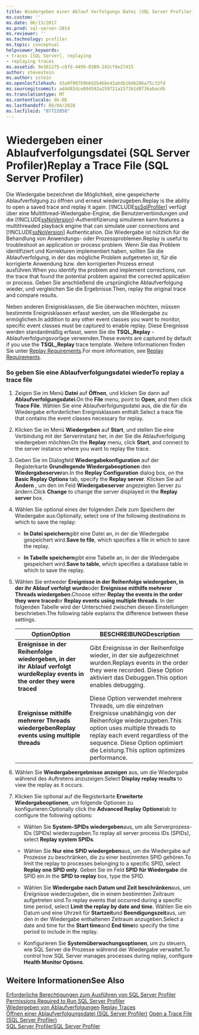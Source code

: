 ```yaml
---
title: Wiedergeben einer Ablauf Verfolgungs Datei (SQL Server Profiler) | Microsoft-Dokumentation
ms.custom: ''
ms.date: 06/13/2017
ms.prod: sql-server-2014
ms.reviewer: ''
ms.technology: profiler
ms.topic: conceptual
helpviewer_keywords:
- traces [SQL Server], replaying
- replaying traces
ms.assetid: 9e361275-c8fd-4499-8389-242cf8e27415
author: stevestein
ms.author: sstein
ms.openlocfilehash: d3a9f007b9b6d2b46be43abdb10db286a75c33fd
ms.sourcegitcommit: ad4d92dce894592a259721a1571b1d8736abacdb
ms.translationtype: MT
ms.contentlocale: de-DE
ms.lasthandoff: 08/04/2020
ms.locfileid: "87722058"
---
```

# <a name="replay-a-trace-file-sql-server-profiler"></a><span data-ttu-id="f404f-102">Wiedergeben einer Ablaufverfolgungsdatei (SQL Server Profiler)</span><span class="sxs-lookup"><span data-stu-id="f404f-102">Replay a Trace File (SQL Server Profiler)</span></span>
  <span data-ttu-id="f404f-103">Die Wiedergabe bezeichnet die Möglichkeit, eine gespeicherte Ablaufverfolgung zu öffnen und erneut wiederzugeben.</span><span class="sxs-lookup"><span data-stu-id="f404f-103">Replay is the ability to open a saved trace and replay it again.</span></span> [!INCLUDE[ssSqlProfiler](../../includes/sssqlprofiler-md.md)] <span data-ttu-id="f404f-104">verfügt über eine Multithread-Wiedergabe-Engine, die Benutzerverbindungen und die [!INCLUDE[ssNoVersion](../../includes/ssnoversion-md.md)]-Authentifizierung simulieren kann.</span><span class="sxs-lookup"><span data-stu-id="f404f-104">features a multithreaded playback engine that can simulate user connections and [!INCLUDE[ssNoVersion](../../includes/ssnoversion-md.md)] Authentication.</span></span> <span data-ttu-id="f404f-105">Die Wiedergabe ist nützlich für die Behandlung von Anwendungs- oder Prozessproblemen.</span><span class="sxs-lookup"><span data-stu-id="f404f-105">Replay is useful to troubleshoot an application or process problem.</span></span> <span data-ttu-id="f404f-106">Wenn Sie das Problem identifiziert und Korrekturen implementiert haben, sollten Sie die Ablaufverfolgung, in der das mögliche Problem aufgetreten ist, für die korrigierte Anwendung bzw. den korrigierten Prozess erneut ausführen.</span><span class="sxs-lookup"><span data-stu-id="f404f-106">When you identify the problem and implement corrections, run the trace that found the potential problem against the corrected application or process.</span></span> <span data-ttu-id="f404f-107">Geben Sie anschließend die ursprüngliche Ablaufverfolgung wieder, und vergleichen Sie die Ergebnisse.</span><span class="sxs-lookup"><span data-stu-id="f404f-107">Then, replay the original trace and compare results.</span></span>  
  
 <span data-ttu-id="f404f-108">Neben anderen Ereignisklassen, die Sie überwachen möchten, müssen bestimmte Ereignisklassen erfasst werden, um die Wiedergabe zu ermöglichen.</span><span class="sxs-lookup"><span data-stu-id="f404f-108">In addition to any other event classes you want to monitor, specific event classes must be captured to enable replay.</span></span> <span data-ttu-id="f404f-109">Diese Ereignisse werden standardmäßig erfasst, wenn Sie die **TSQL_Replay** -Ablaufverfolgungsvorlage verwenden.</span><span class="sxs-lookup"><span data-stu-id="f404f-109">These events are captured by default if you use the **TSQL_Replay** trace template.</span></span> <span data-ttu-id="f404f-110">Weitere Informationen finden Sie unter [Replay Requirements](replay-requirements.md).</span><span class="sxs-lookup"><span data-stu-id="f404f-110">For more information, see [Replay Requirements](replay-requirements.md).</span></span>  
  
### <a name="to-replay-a-trace-file"></a><span data-ttu-id="f404f-111">So geben Sie eine Ablaufverfolgungsdatei wieder</span><span class="sxs-lookup"><span data-stu-id="f404f-111">To replay a trace file</span></span>  
  
1.  <span data-ttu-id="f404f-112">Zeigen Sie im Menü **Datei** auf **Öffnen**, und klicken Sie dann auf **Ablaufverfolgungsdatei**.</span><span class="sxs-lookup"><span data-stu-id="f404f-112">On the **File** menu, point to **Open**, and then click **Trace File**.</span></span> <span data-ttu-id="f404f-113">Wählen Sie eine Ablaufverfolgungsdatei aus, die die für die Wiedergabe erforderlichen Ereignisklassen enthält.</span><span class="sxs-lookup"><span data-stu-id="f404f-113">Select a trace file that contains the event classes necessary for replay.</span></span>  
  
2.  <span data-ttu-id="f404f-114">Klicken Sie im Menü **Wiedergeben** auf **Start**, und stellen Sie eine Verbindung mit der Serverinstanz her, in der Sie die Ablaufverfolgung wiedergeben möchten.</span><span class="sxs-lookup"><span data-stu-id="f404f-114">On the **Replay** menu, click **Start**, and connect to the server instance where you want to replay the trace.</span></span>  
  
3.  <span data-ttu-id="f404f-115">Geben Sie im Dialogfeld **Wiedergabekonfiguration** auf der Registerkarte **Grundlegende Wiedergabeoptionen** den **Wiedergabeserver**an.</span><span class="sxs-lookup"><span data-stu-id="f404f-115">In the **Replay Configuration** dialog box, on the **Basic Replay Options** tab, specify the **Replay server**.</span></span> <span data-ttu-id="f404f-116">Klicken Sie auf **Ändern** , um den im Feld **Wiedergabeserver** angezeigten Server zu ändern.</span><span class="sxs-lookup"><span data-stu-id="f404f-116">Click **Change** to change the server displayed in the **Replay server** box.</span></span>  
  
4.  <span data-ttu-id="f404f-117">Wählen Sie optional eines der folgenden Ziele zum Speichern der Wiedergabe aus:</span><span class="sxs-lookup"><span data-stu-id="f404f-117">Optionally, select one of the following destinations in which to save the replay:</span></span>  
  
    -   <span data-ttu-id="f404f-118">**In Datei speichern**gibt eine Datei an, in der die Wiedergabe gespeichert wird.</span><span class="sxs-lookup"><span data-stu-id="f404f-118">**Save to file**, which specifies a file in which to save the replay.</span></span>  
  
    -   <span data-ttu-id="f404f-119">**In Tabelle speichern**gibt eine Tabelle an, in der die Wiedergabe gespeichert wird.</span><span class="sxs-lookup"><span data-stu-id="f404f-119">**Save to table**, which specifies a database table in which to save the replay.</span></span>  
  
5.  <span data-ttu-id="f404f-120">Wählen Sie entweder **Ereignisse in der Reihenfolge wiedergeben, in der ihr Ablauf verfolgt wurde**oder **Ereignisse mithilfe mehrerer Threads wiedergeben**.</span><span class="sxs-lookup"><span data-stu-id="f404f-120">Choose either **Replay the events in the order they were traced**or **Replay events using multiple threads**.</span></span> <span data-ttu-id="f404f-121">In der folgenden Tabelle wird der Unterschied zwischen diesen Einstellungen beschrieben.</span><span class="sxs-lookup"><span data-stu-id="f404f-121">The following table explains the difference between these settings.</span></span>  
  
    |<span data-ttu-id="f404f-122">Option</span><span class="sxs-lookup"><span data-stu-id="f404f-122">Option</span></span>|<span data-ttu-id="f404f-123">BESCHREIBUNG</span><span class="sxs-lookup"><span data-stu-id="f404f-123">Description</span></span>|  
    |------------|-----------------|  
    |<span data-ttu-id="f404f-124">**Ereignisse in der Reihenfolge wiedergeben, in der ihr Ablauf verfolgt wurde**</span><span class="sxs-lookup"><span data-stu-id="f404f-124">**Replay events in the order they were traced**</span></span>|<span data-ttu-id="f404f-125">Gibt Ereignisse in der Reihenfolge wieder, in der sie aufgezeichnet wurden.</span><span class="sxs-lookup"><span data-stu-id="f404f-125">Replays events in the order they were recorded.</span></span> <span data-ttu-id="f404f-126">Diese Option aktiviert das Debuggen.</span><span class="sxs-lookup"><span data-stu-id="f404f-126">This option enables debugging.</span></span>|  
    |<span data-ttu-id="f404f-127">**Ereignisse mithilfe mehrerer Threads wiedergeben**</span><span class="sxs-lookup"><span data-stu-id="f404f-127">**Replay events using multiple threads**</span></span>|<span data-ttu-id="f404f-128">Diese Option verwendet mehrere Threads, um die einzelnen Ereignisse unabhängig von der Reihenfolge wiederzugeben.</span><span class="sxs-lookup"><span data-stu-id="f404f-128">This option uses multiple threads to replay each event regardless of the sequence.</span></span> <span data-ttu-id="f404f-129">Diese Option optimiert die Leistung.</span><span class="sxs-lookup"><span data-stu-id="f404f-129">This option optimizes performance.</span></span>|  
  
6.  <span data-ttu-id="f404f-130">Wählen Sie **Wiedergabeergebnisse anzeigen** aus, um die Wiedergabe während des Auftretens anzuzeigen.</span><span class="sxs-lookup"><span data-stu-id="f404f-130">Select **Display replay results** to view the replay as it occurs.</span></span>  
  
7.  <span data-ttu-id="f404f-131">Klicken Sie optional auf die Registerkarte **Erweiterte Wiedergabeoptionen**, um folgende Optionen zu konfigurieren:</span><span class="sxs-lookup"><span data-stu-id="f404f-131">Optionally click the **Advanced Replay Options**tab to configure the following options:</span></span>  
  
    -   <span data-ttu-id="f404f-132">Wählen Sie **System-SPIDs wiedergeben**aus, um alle Serverprozess-IDs (SPIDs) wiederzugeben.</span><span class="sxs-lookup"><span data-stu-id="f404f-132">To replay all server process IDs (SPIDs), select **Replay system SPIDs**.</span></span>  
  
    -   <span data-ttu-id="f404f-133">Wählen Sie **Nur eine SPID wiedergeben**aus, um die Wiedergabe auf Prozesse zu beschränken, die zu einer bestimmten SPID gehören.</span><span class="sxs-lookup"><span data-stu-id="f404f-133">To limit the replay to processes belonging to a specific SPID, select **Replay one SPID only**.</span></span> <span data-ttu-id="f404f-134">Geben Sie im Feld **SPID für Wiedergabe** die SPID ein.</span><span class="sxs-lookup"><span data-stu-id="f404f-134">In the **SPID to replay** box, type the SPID.</span></span>  
  
    -   <span data-ttu-id="f404f-135">Wählen Sie **Wiedergabe nach Datum und Zeit beschränken**aus, um Ereignisse wiederzugeben, die in einem bestimmten Zeitraum aufgetreten sind.</span><span class="sxs-lookup"><span data-stu-id="f404f-135">To replay events that occurred during a specific time period, select **Limit the replay by date and time**.</span></span> <span data-ttu-id="f404f-136">Wählen Sie ein Datum und eine Uhrzeit für **Startzeit**und **Beendigungszeit**aus, um den in der Wiedergabe enthaltenen Zeitraum anzugeben.</span><span class="sxs-lookup"><span data-stu-id="f404f-136">Select a date and time for the **Start time**and **End time**to specify the time period to include in the replay.</span></span>  
  
    -   <span data-ttu-id="f404f-137">Konfigurieren Sie **Systemüberwachungsoptionen**, um zu steuern, wie SQL Server die Prozesse während der Wiedergabe verwaltet.</span><span class="sxs-lookup"><span data-stu-id="f404f-137">To control how SQL Server manages processes during replay, configure **Health Monitor Options**.</span></span>  
  
## <a name="see-also"></a><span data-ttu-id="f404f-138">Weitere Informationen</span><span class="sxs-lookup"><span data-stu-id="f404f-138">See Also</span></span>  
 <span data-ttu-id="f404f-139">[Erforderliche Berechtigungen zum Ausführen von SQL Server Profiler](sql-server-profiler.md) </span><span class="sxs-lookup"><span data-stu-id="f404f-139">[Permissions Required to Run SQL Server Profiler](sql-server-profiler.md) </span></span>  
 <span data-ttu-id="f404f-140">[Wiedergeben von Ablaufverfolgungen](replay-traces.md) </span><span class="sxs-lookup"><span data-stu-id="f404f-140">[Replay Traces](replay-traces.md) </span></span>  
 <span data-ttu-id="f404f-141">[Öffnen einer Ablaufverfolgungsdatei &#40;SQL Server Profiler&#41;](open-a-trace-file-sql-server-profiler.md) </span><span class="sxs-lookup"><span data-stu-id="f404f-141">[Open a Trace File &#40;SQL Server Profiler&#41;](open-a-trace-file-sql-server-profiler.md) </span></span>  
 [<span data-ttu-id="f404f-142">SQL Server Profiler</span><span class="sxs-lookup"><span data-stu-id="f404f-142">SQL Server Profiler</span></span>](sql-server-profiler.md)  
  
  
